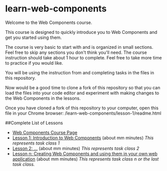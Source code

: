 # learn-web-components

Welcome to the Web Components course.

This course is designed to quickly introduce you to Web Components and get you started using them.

The course is very basic to start with and is organized in small sections. Feel free to skip any sections you don't think you'll need. The course instruction should take about 1 hour to complete. Feel free to take more time to practice if you would like.

You will be using the instruction from and completing tasks in the files in this repository.

Now would be a good time to clone a fork of this repository so that you can load the files into your code editor and experiment with making changes to the Web Components in the lessons.

Once you have cloned a fork of this repository to your computer, open this file in your Chrome browser: /learn-web-components/lesson-1/readme.html


##Complete List of Lessons
* [Web Components Course Page](https://github.com/live-and-learn/learn-web-components "Course Page")
* [Lesson 1: Introduction to Web Components](https://github.com/live-and-learn/learn-web-components/tree/master/lesson-1 "Lesson 1 about Web Components and an introduction to native Web Components.") (about mm minutes) *This represents task class 1*
* [Lesson 2: ...](https://github.com/live-and-learn/learn-web-components/tree/master/lesson-2 "Lesson 2 about ...") (about mm minutes) *This represents task class 2*
* [Lesson n: Creating Web Components and using them in your own web application](https://github.com/live-and-learn/learn-web-components/tree/master/lesson-n "Lesson n about creating Web Components.") (about mm minutes) *This represents task class n or the last task class.*
